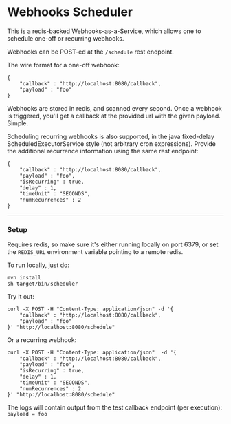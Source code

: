 # Webhooks Scheduler

This is a redis-backed Webhooks-as-a-Service, which allows one to schedule one-off or recurring webhooks. 

Webhooks can be POST-ed at the `/schedule` rest endpoint.

The wire format for a one-off webhook: 

```
{  
    "callback" : "http://localhost:8080/callback",
    "payload" : "foo"
}
```

Webhooks are stored in redis, and scanned every second. Once a webhook is triggered, you'll get a callback at the provided url with the given payload. Simple. 

Scheduling recurring webhooks is also supported, in the java fixed-delay ScheduledExecutorService style (not arbitrary cron expressions). 
Provide the additional recurrence information using the same rest endpoint:

```
{
	"callback" : "http://localhost:8080/callback",
	"payload" : "foo",
	"isRecurring" : true,
	"delay" : 1, 
	"timeUnit" : "SECONDS",
	"numRecurrences" : 2
}
```


---
### Setup
Requires redis, so make sure it's either running locally on port 6379, or set the ```REDIS_URL``` environment variable pointing to a remote redis. 

To run locally, just do:
```
mvn install 
sh target/bin/scheduler
```

Try it out: 
```
curl -X POST -H "Content-Type: application/json" -d '{
	"callback" : "http://localhost:8080/callback",
	"payload" : "foo"
}' "http://localhost:8080/schedule"
```

Or a recurring webhook:

```
curl -X POST -H "Content-Type: application/json"  -d '{
	"callback" : "http://localhost:8080/callback",
	"payload" : "foo",
	"isRecurring" : true,
	"delay" : 1, 
	"timeUnit" : "SECONDS",
	"numRecurrences" : 2
}' "http://localhost:8080/schedule"
```

The logs will contain output from the test callback endpoint (per execution): `payload = foo`
